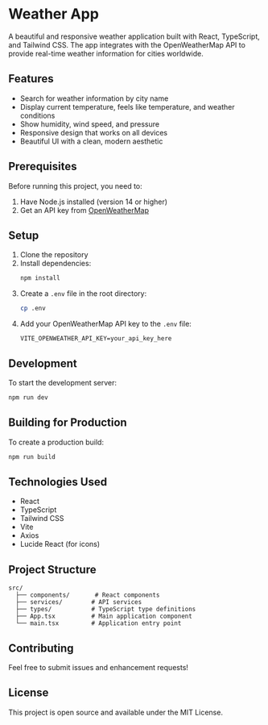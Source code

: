 # Weather App

A beautiful and responsive weather application built with React, TypeScript, and Tailwind CSS. The app integrates with the OpenWeatherMap API to provide real-time weather information for cities worldwide.

## Features

- Search for weather information by city name
- Display current temperature, feels like temperature, and weather conditions
- Show humidity, wind speed, and pressure
- Responsive design that works on all devices
- Beautiful UI with a clean, modern aesthetic

## Prerequisites

Before running this project, you need to:

1. Have Node.js installed (version 14 or higher)
2. Get an API key from [OpenWeatherMap](https://openweathermap.org/api)

## Setup

1. Clone the repository
2. Install dependencies:
   ```bash
   npm install
   ```
3. Create a `.env` file in the root directory:
   ```bash
   cp .env
   ```
4. Add your OpenWeatherMap API key to the `.env` file:
   ```
   VITE_OPENWEATHER_API_KEY=your_api_key_here
   ```

## Development

To start the development server:

```bash
npm run dev
```

## Building for Production

To create a production build:

```bash
npm run build
```

## Technologies Used

- React
- TypeScript
- Tailwind CSS
- Vite
- Axios
- Lucide React (for icons)

## Project Structure

```
src/
  ├── components/       # React components
  ├── services/        # API services
  ├── types/           # TypeScript type definitions
  ├── App.tsx          # Main application component
  └── main.tsx         # Application entry point
```

## Contributing

Feel free to submit issues and enhancement requests!

## License

This project is open source and available under the MIT License.